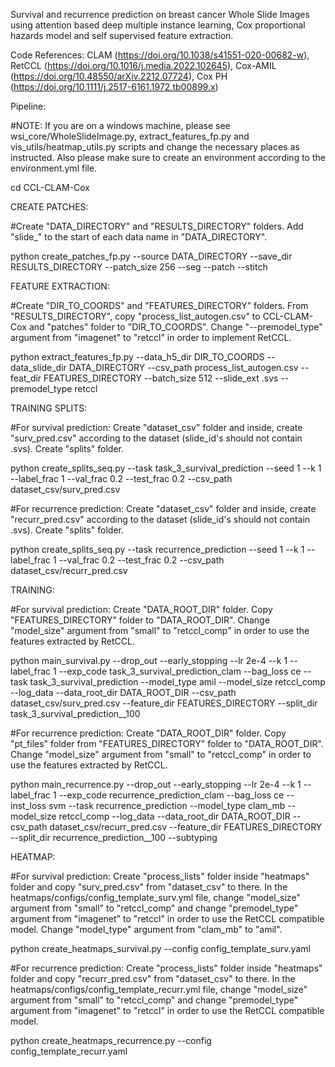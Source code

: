 Survival and recurrence prediction on breast cancer Whole Slide Images using attention based deep multiple instance learning, Cox proportional hazards model and self supervised feature extraction. 

Code References: CLAM (https://doi.org/10.1038/s41551-020-00682-w), RetCCL (https://doi.org/10.1016/j.media.2022.102645), Cox-AMIL (https://doi.org/10.48550/arXiv.2212.07724), Cox PH (https://doi.org/10.1111/j.2517-6161.1972.tb00899.x)

Pipeline:

#NOTE: If you are on a windows machine, please see wsi_core/WholeSlideImage.py, extract_features_fp.py and vis_utils/heatmap_utils.py scripts and change the necessary places as instructed. Also please make sure to create an environment according to the environment.yml file.

cd CCL-CLAM-Cox

CREATE PATCHES:

#Create "DATA_DIRECTORY" and "RESULTS_DIRECTORY" folders. Add "slide_" to the start of each data name in "DATA_DIRECTORY".

python create_patches_fp.py --source DATA_DIRECTORY --save_dir RESULTS_DIRECTORY --patch_size 256 --seg --patch --stitch 

FEATURE EXTRACTION:

#Create "DIR_TO_COORDS" and "FEATURES_DIRECTORY" folders. From "RESULTS_DIRECTORY", copy "process_list_autogen.csv" to CCL-CLAM-Cox and "patches" folder to "DIR_TO_COORDS". Change "--premodel_type" argument from "imagenet" to "retccl" in order to implement RetCCL.

python extract_features_fp.py --data_h5_dir DIR_TO_COORDS --data_slide_dir DATA_DIRECTORY --csv_path process_list_autogen.csv --feat_dir FEATURES_DIRECTORY --batch_size 512 --slide_ext .svs --premodel_type retccl

TRAINING SPLITS:

#For survival prediction: Create "dataset_csv" folder and inside, create "surv_pred.csv" according to the dataset (slide_id's should not contain .svs). Create "splits" folder.

python create_splits_seq.py --task task_3_survival_prediction --seed 1 --k 1 --label_frac 1 --val_frac 0.2 --test_frac 0.2 --csv_path dataset_csv/surv_pred.csv

#For recurrence prediction: Create "dataset_csv" folder and inside, create "recurr_pred.csv" according to the dataset (slide_id's should not contain .svs). Create "splits" folder.

python create_splits_seq.py --task recurrence_prediction --seed 1 --k 1 --label_frac 1 --val_frac 0.2 --test_frac 0.2 --csv_path dataset_csv/recurr_pred.csv

TRAINING:

#For survival prediction: Create "DATA_ROOT_DIR" folder. Copy "FEATURES_DIRECTORY" folder to "DATA_ROOT_DIR". Change "model_size" argument from "small" to "retccl_comp" in order to use the features extracted by RetCCL.

python main_survival.py --drop_out --early_stopping --lr 2e-4 --k 1 --label_frac 1 --exp_code task_3_survival_prediction_clam --bag_loss ce --task task_3_survival_prediction --model_type amil --model_size retccl_comp --log_data --data_root_dir DATA_ROOT_DIR --csv_path dataset_csv/surv_pred.csv --feature_dir FEATURES_DIRECTORY --split_dir task_3_survival_prediction__100

#For recurrence prediction: Create "DATA_ROOT_DIR" folder. Copy "pt_files" folder from "FEATURES_DIRECTORY" folder to "DATA_ROOT_DIR". Change "model_size" argument from "small" to "retccl_comp" in order to use the features extracted by RetCCL.

python main_recurrence.py --drop_out --early_stopping --lr 2e-4 --k 1 --label_frac 1 --exp_code recurrence_prediction_clam --bag_loss ce --inst_loss svm --task recurrence_prediction --model_type clam_mb --model_size retccl_comp --log_data --data_root_dir DATA_ROOT_DIR --csv_path dataset_csv/recurr_pred.csv --feature_dir FEATURES_DIRECTORY --split_dir recurrence_prediction__100 --subtyping

HEATMAP:

#For survival prediction: Create "process_lists" folder inside "heatmaps" folder and copy "surv_pred.csv" from "dataset_csv" to there. In the heatmaps/configs/config_template_surv.yml file, change "model_size" argument from "small" to "retccl_comp" and change "premodel_type" argument from "imagenet" to "retccl" in order to use the RetCCL compatible model. Change "model_type" argument from "clam_mb" to "amil".

python create_heatmaps_survival.py --config config_template_surv.yaml

#For recurrence prediction: Create "process_lists" folder inside "heatmaps" folder and copy "recurr_pred.csv" from "dataset_csv" to there. In the heatmaps/configs/config_template_recurr.yml file, change "model_size" argument from "small" to "retccl_comp" and change "premodel_type" argument from "imagenet" to "retccl" in order to use the RetCCL compatible model.

python create_heatmaps_recurrence.py --config config_template_recurr.yaml


